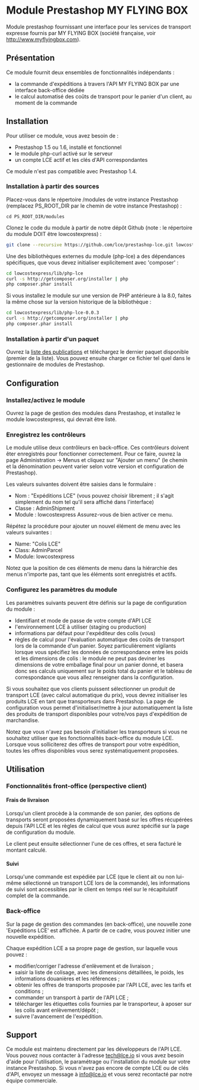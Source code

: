 Module Prestashop MY FLYING BOX
==============

Module prestashop fournissant une interface pour les services de transport expresse fournis par MY FLYING BOX (société française, voir http://www.myflyingbox.com).

## Présentation

Ce module fournit deux ensembles de fonctionnalités indépendants :
- la commande d'expéditions à travers l'API MY FLYING BOX par une interface back-office dédiée
- le calcul automatisé des coûts de transport pour le panier d'un client, au moment de la commande

## Installation

Pour utiliser ce module, vous avez besoin de :
- Prestashop 1.5 ou 1.6, installé et fonctionnel
- le module php-curl activé sur le serveur
- un compte LCE actif et les clés d'API correspondantes

Ce module n'est pas compatible avec Prestashop 1.4.

### Installation à partir des sources

Placez-vous dans le répertoire /modules de votre instance Prestashop (remplacez PS_ROOT_DIR par le chemin de votre instance Prestashop) :
```
cd PS_ROOT_DIR/modules
```

Clonez le code du module à partir de notre dépôt Github (note : le répertoire du module DOIT être lowcostexpress) :

```bash
git clone --recursive https://github.com/lce/prestashop-lce.git lowcostexpress
```

Une des bibliothèques externes du module (php-lce) a des dépendances spécifiques, que vous devez initialiser explicitement avec 'composer' :

```bash
cd lowcostexpress/lib/php-lce
curl -s http://getcomposer.org/installer | php
php composer.phar install
```

Si vous installez le module sur une version de PHP antérieure à la 8.0, faites la même chose sur la version historique de la bibliothèque :

```bash
cd lowcostexpress/lib/php-lce-0.0.3
curl -s http://getcomposer.org/installer | php
php composer.phar install
```

### Installation à partir d'un paquet

Ouvrez la [liste des publications](https://github.com/lce/prestashop-lce/releases) et téléchargez le dernier paquet disponible (premier de la liste).
Vous pouvez ensuite charger ce fichier tel quel dans le gestionnaire de modules de Prestashop.

## Configuration

### Installez/activez le module

Ouvrez la page de gestion des modules dans Prestashop, et installez le module lowcostexpress, qui devrait être listé.

### Enregistrez les contrôleurs

Le module utilise deux contrôleurs en back-office. Ces contrôleurs doivent êter enregistrés pour fonctionner correctement.
Pour ce faire, ouvrez la page Administration -> Menus et cliquez sur "Ajouter un menu" (le chemin et la dénomination peuvent varier selon votre version et configuration de Prestashop).

Les valeurs suivantes doivent être saisies dans le formulaire :
- Nom : "Expéditions LCE" (vous pouvez choisir librement ; il s'agit simplement du nom tel qu'il sera affiché dans l'interface)
- Classe : AdminShipment
- Module : lowcostexpress
Assurez-vous de bien activer ce menu.

Répétez la procédure pour ajouter un nouvel élément de menu avec les valeurs suivantes :
- Name: "Colis LCE"
- Class: AdminParcel
- Module: lowcostexpress

Notez que la position de ces éléments de menu dans la hiérarchie des menus n'importe pas, tant que les éléments sont enregistrés et actifs.

### Configurez les paramètres du module

Les paramètres suivants peuvent être définis sur la page de configuration du module :
* Identifiant et mode de passe de votre compte d'API LCE
* l'environnement LCE à utiliser (staging ou production)
* informations par défaut pour l'expéditeur des colis (vous)
* règles de calcul pour l'évaluation automatique des coûts de transport lors de la commande d'un panier. Soyez particulièrement vigilants lorsque vous spécifiez les données de correspondance entre les poids et les dimensions de colis : le module ne peut pas deviner les dimensions de votre emballage final pour un panier donné, et basera donc ses calculs uniquement sur le poids total du panier et le tableau de correspondance que vous allez renseigner dans la configuration.

Si vous souhaitez que vos clients puissent sélectionner un produit de transport LCE (avec calcul automatique du prix), vous devrez initialiser les produits LCE en tant que transporteurs dans Prestashop.
La page de configuration vous permet d'initialiser/mettre à jour automatiquement la liste des produits de transport disponibles pour votre/vos pays d'expédition de marchandise.

Notez que vous n'avez pas besoin d'initialiser les transporteurs si vous ne souhaitez utiliser que les fonctionnalités back-office du module LCE. Lorsque vous solliciterez des offres de transport pour votre expédition, toutes les offres disponibles vous serez systématiquement proposées.

## Utilisation

### Fonctionnalités front-office (perspective client)

#### Frais de livraison

Lorsqu'un client procède à la commande de son panier, des options de transports seront proposées dynamiquement basé sur les offres récupérées depuis l'API LCE et les règles de calcul que vous aurez spécifié sur la page de configuration du module.

Le client peut ensuite sélectionner l'une de ces offres, et sera facturé le montant calculé.

#### Suivi

Lorsqu'une commande est expédiée par LCE (que le client ait ou non lui-même sélectionné un transport LCE lors de la commande), les informations de suivi sont accessibles par le client en temps réel sur le récapitulatif complet de la commande.

### Back-office

Sur la page de gestion des commandes (en back-office), une nouvelle zone 'Expéditions LCE' est affichée. A partir de ce cadre, vous pouvez initier une nouvelle expédition.

Chaque expédition LCE a sa propre page de gestion, sur laquelle vous pouvez :
* modifier/corriger l'adresse d'enlèvement et de livraison ;
* saisir la liste de colisage, avec les dimensions détaillées, le poids, les informations douanières et les références ;
* obtenir les offres de transports proposée par l'API LCE, avec les tarifs et conditions ;
* commander un transport à partir de l'API LCE ;
* télécharger les étiquettes colis fournies par le transporteur, à aposer sur les colis avant enlèvement/dépôt ;
* suivre l'avancement de l'expédition.

## Support

Ce module est maintenu directement par les développeurs de l'API LCE. Vous pouvez nous contacter à l'adresse tech@lce.io si vous avez besoin d'aide pour l'utilisation, le paramétrage ou l'installation du module sur votre instance Prestashop. Si vous n'avez pas encore de compte LCE ou de clés d'API, envoyez un message à info@lce.io et vous serez recontacté par notre équipe commerciale.
